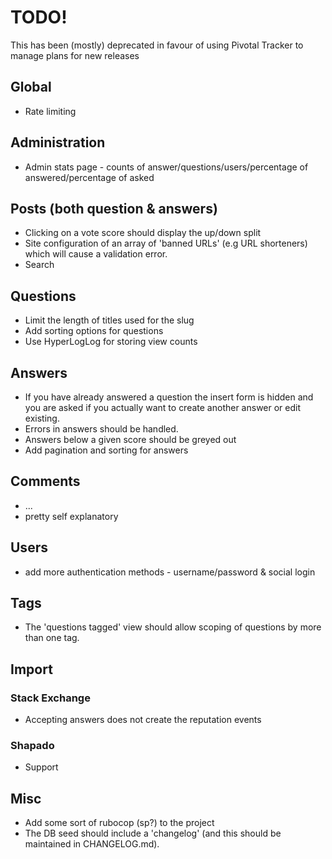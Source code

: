 # TODO!

This has been (mostly) deprecated in favour of using Pivotal Tracker to manage plans for new releases

## Global
* Rate limiting

## Administration
* Admin stats page - counts of answer/questions/users/percentage of answered/percentage of asked

## Posts (both question & answers)

* Clicking on a vote score should display the up/down split
* Site configuration of an array of 'banned URLs' (e.g URL shorteners) which
  will cause a validation error.
* Search

## Questions

* Limit the length of titles used for the slug
* Add sorting options for questions
* Use HyperLogLog for storing view counts

## Answers

* If you have already answered a question the insert form is hidden and you are
  asked if you actually want to create another answer or edit existing.
* Errors in answers should be handled.
* Answers below a given score should be greyed out
* Add pagination and sorting for answers

## Comments

* ...
* pretty self explanatory

## Users

* add more authentication methods - username/password & social login

## Tags

* The 'questions tagged' view should allow scoping of questions by more than
  one tag.

## Import
### Stack Exchange

* Accepting answers does not create the reputation events

### Shapado

* Support


## Misc

* Add some sort of rubocop (sp?) to the project
* The DB seed should include a 'changelog' (and this should be maintained
  in CHANGELOG.md).
